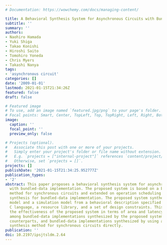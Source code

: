 ```yaml
---
# Documentation: https://wowchemy.com/docs/managing-content/

title: A Behavioral Synthesis System for Asynchronous Circuits with Bundled-data Implementation
subtitle: ''
summary: ''
authors:
- Naohiro Hamada
- Yuki Shiga
- Takao Konishi
- Hiroshi Saito
- Tomohiro Yoneda
- Chris Myers
- Takashi Nanya
tags:
- 'asynchronous circuit'
categories: []
date: '2009-01-01'
lastmod: 2021-01-15T21:34:26Z
featured: false
draft: false

# Featured image
# To use, add an image named `featured.jpg/png` to your page's folder.
# Focal points: Smart, Center, TopLeft, Top, TopRight, Left, Right, BottomLeft, Bottom, BottomRight.
image:
  caption: ''
  focal_point: ''
  preview_only: false

# Projects (optional).
#   Associate this post with one or more of your projects.
#   Simply enter your project's folder or file name without extension.
#   E.g. `projects = ["internal-project"]` references `content/project/deep-learning/index.md`.
#   Otherwise, set `projects = []`.
projects: []
publishDate: '2021-01-15T21:34:25.952777Z'
publication_types:
- '2'
abstract: This paper proposes a behavioral synthesis system for asynchronous circuits
  with bundled-data implementation. The proposed system is based on a behavioral synthesis
  method for synchronous circuits and extended on operation scheduling and control
  synthesis for bundled-data implementation. The proposed system synthesizes an RTL
  model and a simulation model from a behavioral description specified by a restricted
  C language, a resource library, and a set of design constraints. This paper shows
  the effectiveness of the proposed system in terms of area and latency through comparisons
  among bundled-data implementations synthesized by the proposed system, synchronous
  counterparts, and bundled-data implementations synthesized by using a behavioral
  synthesis method for synchronous circuits directly.
publication: ''
doi: 10.2197/ipsjtsldm.2.64
---
```


